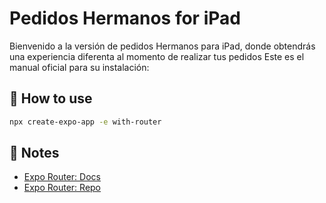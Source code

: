 # Pedidos Hermanos for iPad

Bienvenido a la versión de pedidos Hermanos para iPad, donde obtendrás una experiencia diferenta al momento de realizar tus pedidos
Este es el manual oficial para su instalación:


## 🚀 How to use

```sh
npx create-expo-app -e with-router
```

## 📝 Notes

- [Expo Router: Docs](https://expo.github.io/router)
- [Expo Router: Repo](https://github.com/expo/router)

